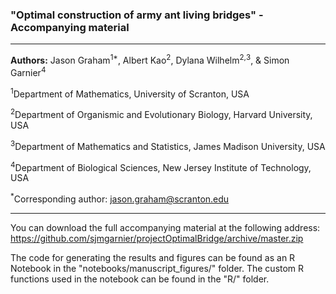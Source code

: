 ### "Optimal construction of army ant living bridges" - Accompanying material

---

**Authors:** Jason Graham<sup>1*</sup>, Albert Kao<sup>2</sup>, Dylana Wilhelm<sup>2,</sup><sup>3</sup>, & Simon Garnier<sup>4</sup>

<sup>1</sup>Department of Mathematics, University of Scranton, USA

<sup>2</sup>Department of Organismic and Evolutionary Biology, Harvard University, USA

<sup>3</sup>Department of Mathematics and Statistics, James Madison University, USA

<sup>4</sup>Department of Biological Sciences, New Jersey Institute of Technology, USA

<sup>*</sup>Corresponding author: jason.graham@scranton.edu

---

You can download the full accompanying material at the following address: 
https://github.com/sjmgarnier/projectOptimalBridge/archive/master.zip

The code for generating the results and figures can be found as an R Notebook in 
the "notebooks/manuscript_figures/" folder. The custom R functions used in the 
notebook can be found in the "R/" folder. 
